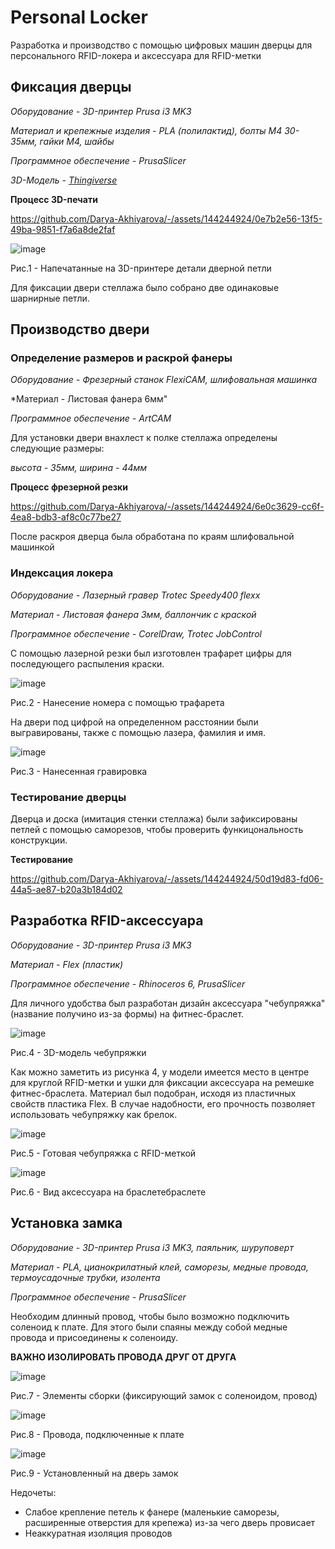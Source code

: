 # Personal Locker
Разработка и производство с помощью цифровых машин дверцы для персонального RFID-локера и аксессуара для RFID-метки

## Фиксация дверцы

*Оборудование - 3D-принтер Prusa i3 MK3*

*Материал и крепежные изделия - PLA (полилактид), болты М4 30-35мм, гайки М4, шайбы*

*Программное обеспечение - PrusaSlicer*

*3D-Модель - [Thingiverse](https://www.thingiverse.com/thing:2401035)*

**Процесс 3D-печати**

https://github.com/Darya-Akhiyarova/-/assets/144244924/0e7b2e56-13f5-49ba-9851-f7a6a8de2faf

![image](photos/детали.jpeg)

Рис.1 - Напечатанные на 3D-принтере детали дверной петли

Для фиксации двери стеллажа было собрано две одинаковые шарнирные петли.

## Производство двери

### Определение размеров и раскрой фанеры

*Оборудование - Фрезерный станок FlexiCAM, шлифовальная машинка*

*Материал - Листовая фанера 6мм"

*Программное обеспечение -  ArtCAM*

Для установки двери внахлест к полке стеллажа определены следующие размеры: 

*высота - 35мм, ширина - 44мм*

**Процесс фрезерной резки**

https://github.com/Darya-Akhiyarova/-/assets/144244924/6e0c3629-cc6f-4ea8-bdb3-af8c0c77be27

После раскроя дверца была обработана по краям шлифовальной машинкой

### Индексация локера

*Оборудование - Лазерный гравер Trotec Speedy400 flexx*

*Материал - Листовая фанера 3мм, баллончик с краской*

*Программное обеспечение -  CorelDraw, Trotec JobControl*

С помощью лазерной резки был изготовлен трафарет цифры для последующего распыления краски.

![image](photos/трафарет.jpeg)

Рис.2 - Нанесение номера с помощью трафарета

На двери под цифрой на определенном расстоянии были выгравированы, также с помощью лазера, фамилия и имя.

![image](photos/гравировка.jpeg)

Рис.3 - Нанесенная гравировка

### Тестирование дверцы

Дверца и доска (имитация стенки стеллажа) были зафиксированы петлей с помощью саморезов, чтобы проверить функицональность конструкции.

**Тестирование**

https://github.com/Darya-Akhiyarova/-/assets/144244924/50d19d83-fd06-44a5-ae87-b20a3b184d02

## Разработка RFID-аксессуара

*Оборудование - 3D-принтер Prusa i3 MK3*

*Материал - Flex (пластик)*

*Программное обеспечение - Rhinoceros 6, PrusaSlicer*

Для личного удобства был разработан дизайн аксессуара "чебупряжка" (название получино из-за формы) на фитнес-браслет. 

![image](CAD/rfid1.jpg)

Рис.4 - 3D-модель чебупряжки

Как можно заметить из рисунка 4, у модели имеется место в центре для круглой RFID-метки и ушки для фиксации аксессуара на ремешке фитнес-браслета.
Материал был подобран, исходя из пластичных свойств пластика Flex. В случае надобности, его прочность позволяет использовать чебупряжку как брелок.

![image](photos/чебупряжка.jpeg)

Рис.5 - Готовая чебупряжка с RFID-меткой

![image](photos/рука.jpeg)

Рис.6 - Вид аксессуара на браслетебраслете

## Установка замка

*Оборудование - 3D-принтер Prusa i3 MK3, паяльник, шуруповерт*

*Материал - PLA, цианокрилатный клей, саморезы, медные провода, термоусадочные трубки, изолента*

*Программное обеспечение - PrusaSlicer*

Необходим длинный провод, чтобы было возможно подключить соленоид к плате. Для этого были спаяны между собой медные провода и присоединены к соленоиду.

**ВАЖНО ИЗОЛИРОВАТЬ ПРОВОДА ДРУГ ОТ ДРУГА** 

![image](photos/IMG_20231026_152320.jpg)

Рис.7 - Элементы сборки (фиксирующий замок с соленоидом, провод) 

![image](photos/IMG_20231027_135817.jpg)

Рис.8 - Провода, подключенные к плате

![image](photos/IMG_20231027_135849.jpg)

Рис.9 - Установленный на дверь замок

Недочеты:

- Слабое крепление петель к фанере (маленькие саморезы, расширенные отверстия для крепежа) из-за чего дверь провисает
- Неаккуратная изоляция проводов
